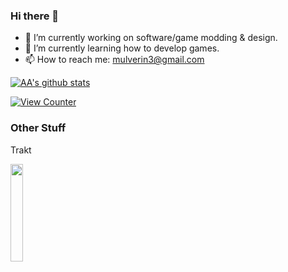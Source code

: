 ### Hi there 👋

<!--
**MulverineX/MulverineX** is a ✨ _special_ ✨ repository because its `README.md` (this file) appears on your GitHub profile.

Here are some ideas to get you started:



- 👯 I’m looking to collaborate on ...
- 🤔 I’m looking for help with ...
- 💬 Ask me about ...

- 😄 Pronouns: ...

-->
- 🔭 I’m currently working on software/game modding & design.
- 🌱 I’m currently learning how to develop games.
- 📫 How to reach me: mulverin3@gmail.com

[![AA's github stats](https://github-readme-stats-umber.vercel.app/api?username=mulverinex&show_icons=true&theme=dark)](#)

[![View Counter](https://komarev.com/ghpvc/?username=MulverineX)](#)

### Other Stuff
Trakt

[<img src="https://trakt-widgets.vercel.app/MulverineX/profile/poster?language=en" width="20%" >](https://trakt.tv/users/mulverinex)

